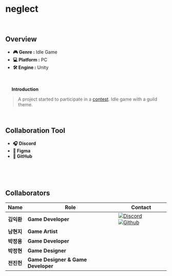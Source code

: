 # neglect
<br>

## Overview
- **🎮 Genre :** Idle Game
- **💻 Platform :** PC
- **🛠 Engine :** Unity
<br>

&nbsp;&nbsp;&nbsp;&nbsp; **Introduction**
> A project started to participate in a [contest](https://mandlemandle.com/promote/ten-minutes-game-contest2). Idle game with a guild theme.</p>
<br>

## Collaboration Tool
- **🎧 Discord** 
- **🎨 Figma**
- **🐙 GitHub** 
<br>

<br>
<br>

## Collaborators  

| **Name** | **Role** | **Contact** |
|----------|----------|-----------|
| **김익환** | **Game Developer**	| [![Discord](https://img.shields.io/badge/discord-333333.svg?&style=for-the-badge&logo=discord&logoColor=D9E6F2)](https://www.discord.com/users/395463256694587392) [![Github](https://img.shields.io/badge/github-333333.svg?&style=for-the-badge&logo=github&logoColor=D9E6F2)](https://github.com/Kimighwan) |
| **남현지** | **Game Artist** | |
| **박정용** | **Game Developer** | |
| **박정현** | **Game Designer** | |
| **전진헌** | **Game Designer & Game Developer**  | |
